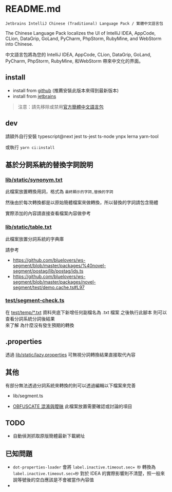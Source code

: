 # README.md

    Jetbrains IntelliJ Chinese (Traditional) Language Pack / 繁體中文語言包

The Chinese Language Pack localizes the UI of IntelliJ IDEA, AppCode, CLion, DataGrip, GoLand, PyCharm, PhpStorm, RubyMine, and WebStorm into Chinese.

中文語言包將為您的 IntelliJ IDEA, AppCode, CLion, DataGrip, GoLand, PyCharm, PhpStorm, RubyMine, 和WebStorm 帶來中文化的界面。

## install

- install from [github](https://github.com/bluelovers/idea-l10n-zht/raw/master/plugin-dev-out/zh.jar) (推薦安裝此版本來得到最新版本)
- install from [jetbrains](https://plugins.jetbrains.com/plugin/18365-chinese-traditional-language-pack-----)

> 注意：請先移除或禁用[官方簡體中文語言包](https://plugins.jetbrains.com/plugin/13710-chinese-simplified-language-pack----)

## dev

請額外自行安裝 typescript@next jest ts-jest ts-node ynpx lerna yarn-tool

或執行 `yarn ci:install`

## 基於分詞系統的替換字詞說明

### [lib/static/synonym.txt](lib/static/synonym.txt)

此檔案放置轉換用詞，格式為 `最終顯示的字詞,替換的字詞`

然後由於每次轉換都是以原始簡體檔案來做轉換，所以替換的字詞請包含簡體

實際添加的內容請直接查看檔案內容做參考

### [lib/static/table.txt](lib/static/table.txt)

此檔案放置分詞系統的字典庫

請參考 

- https://github.com/bluelovers/ws-segment/blob/master/packages/%40novel-segment/postag/lib/postag/ids.ts
- https://github.com/bluelovers/ws-segment/blob/master/packages/novel-segment/test/demo.cache.ts#L97

### [test/segment-check.ts](test/segment-check.ts)

在 [test/temp/*.txt](test/temp) 資料夾底下新增任何副檔名為 .txt 檔案
之後執行此腳本 則可以查看分詞系統分詞後結果  
來了解 為什麼沒有發生預期的轉換

## .properties

透過 [lib/static/lazy.properties](lib/static/lazy.properties) 可無視分詞轉換結果直接取代內容

## 其他

有部分無法透過分詞系統來轉換的則可以透過編輯以下檔案來完善

- lib/segment.ts

- [OBFUSCATE 混淆與曖昧](OBFUSCATE.md) 此檔案放置需要確認或討論的項目

## TODO

- 自動偵測抓取原版簡體最新下載網址

## 已知問題

- `dot-properties-loader` 會將 `label.inactive.timeout.sec= 秒` 轉換為 `label.inactive.timeout.sec=秒` 對於 IDEA 的實際影響則不清楚，照一般來說等號後的空白應該是不會被當作內容值
- 

